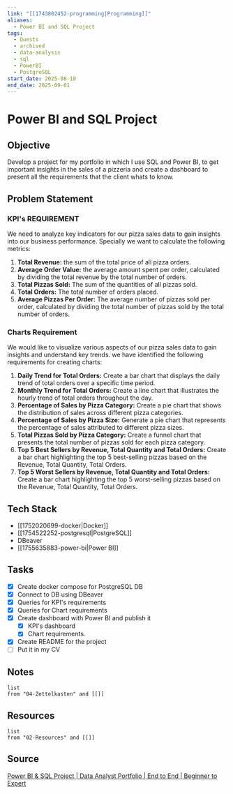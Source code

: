 ```yaml
---
link: "[[1743802452-programming|Programming]]"
aliases:
  - Power BI and SQL Project
tags:
  - Quests
  - archived
  - data-analysis
  - sql
  - PowerBI
  - PostgreSQL
start_date: 2025-08-18
end_date: 2025-09-01
---
```

# Power BI and SQL Project
## Objective
Develop a project for my portfolio in which I use SQL and Power BI, to get important insights in the sales of a pizzeria and create a dashboard to present all the requirements that the client whats to know.

## Problem Statement
### KPI's REQUIREMENT
We need to analyze key indicators for our pizza sales data to gain insights into our business performance. Specially we want to calculate the following metrics:
1. **Total Revenue:** the sum of the total price of all pizza orders.
2. **Average Order Value:** the average amount spent per order, calculated by dividing the total revenue by the total number of orders.
3. **Total Pizzas Sold:** The sum of the quantities of all pizzas sold.
4. **Total Orders:** The total number of orders placed.
5. **Average Pizzas Per Order:** The average number of pizzas sold per order, calculated by dividing the total number of pizzas sold by the total number of orders.

### Charts Requirement
We would like to visualize various aspects of our pizza sales data to gain insights and understand key trends. we have identified the following requirements for creating charts:
1. **Daily Trend for Total Orders:** Create a bar chart that displays the daily trend of total orders over a specific time period.
2. **Monthly Trend for Total Orders:** Create a line chart that illustrates the hourly trend of total orders throughout the day.
3. **Percentage of Sales by Pizza Category:** Create a pie chart that shows the distribution of sales across different pizza categories.
4. **Percentage of Sales by Pizza Size:** Generate a pie chart that represents the percentage of sales attributed to different pizza sizes.
5. **Total Pizzas Sold by Pizza Category:** Create a funnel chart that presents the total number of pizzas sold for each pizza category.
6. **Top 5 Best Sellers by Revenue, Total Quantity and Total Orders:** Create a bar chart highlighting the top 5 best-selling pizzas based on the Revenue, Total Quantity, Total Orders.
7. **Top 5 Worst Sellers by Revenue, Total Quantity and Total Orders:** Create a bar chart highlighting the top 5 worst-selling pizzas based on the Revenue, Total Quantity, Total Orders.

## Tech Stack
- [[1752020699-docker|Docker]]
- [[1754522252-postgresql|PostgreSQL]]
- DBeaver
- [[1755635883-power-bi|Power BI]]

## Tasks
- [x] Create docker compose for PostgreSQL DB
- [x] Connect to DB using DBeaver
- [x] Queries for KPI's requirements
- [x] Queries for Chart requirements
- [x] Create dashboard with Power BI and publish it
	- [x] KPI's dashboard
	- [x] Chart requirements.
- [x] Create README for the project
- [ ] Put it in my CV

## Notes
```dataview
list
from "04-Zettelkasten" and [[]]
```

## Resources
```dataview
list
from "02-Resources" and [[]]
```

## Source
[Power BI & SQL Project | Data Analyst Portfolio | End to End | Beginner to Expert](https://www.youtube.com/watch?v=V-s8c6jMRN0&t=12s)